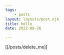 ```yaml
---
tags:
	- posts
layout: layouts/post.njk
title: hello
date: 2022-08-26

---
```


[[/posts/delete_me]]